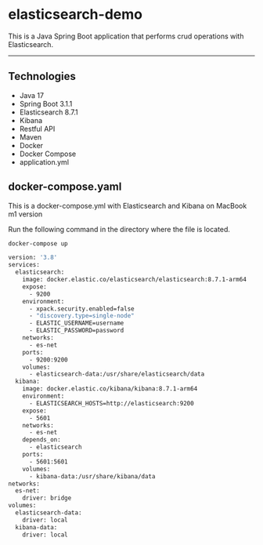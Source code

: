 # elasticsearch-demo
This is a Java Spring Boot application that performs crud operations with Elasticsearch.

---

## Technologies
- Java 17
- Spring Boot 3.1.1
- Elasticsearch 8.7.1
- Kibana
- Restful API
- Maven
- Docker
- Docker Compose
- application.yml


## docker-compose.yaml
This is a docker-compose.yml with Elasticsearch and Kibana on MacBook m1 version

Run the following command in the directory where the file is located.


```sh
docker-compose up
```

```sh
version: '3.8'
services:
  elasticsearch:
    image: docker.elastic.co/elasticsearch/elasticsearch:8.7.1-arm64
    expose:
      - 9200
    environment:
      - xpack.security.enabled=false
      - "discovery.type=single-node"
      - ELASTIC_USERNAME=username
      - ELASTIC_PASSWORD=password
    networks:
      - es-net
    ports:
      - 9200:9200
    volumes:
      - elasticsearch-data:/usr/share/elasticsearch/data
  kibana:
    image: docker.elastic.co/kibana/kibana:8.7.1-arm64
    environment:
      - ELASTICSEARCH_HOSTS=http://elasticsearch:9200
    expose:
      - 5601
    networks:
      - es-net
    depends_on:
      - elasticsearch
    ports:
      - 5601:5601
    volumes:
      - kibana-data:/usr/share/kibana/data
networks:
  es-net:
    driver: bridge
volumes:
  elasticsearch-data:
    driver: local
  kibana-data:
    driver: local
```

